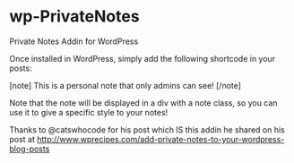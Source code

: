 wp-PrivateNotes
===============

Private Notes Addin for WordPress

Once installed in WordPress, simply add the following shortcode in your posts:

[note]
This is a personal note that only admins can see!
[/note]

Note that the note will be displayed in a div with a note class, so you can use it to give a specific style to your notes!

<div class="note">
</div>

Thanks to @catswhocode for his post which IS this addin he shared on his post at http://www.wprecipes.com/add-private-notes-to-your-wordpress-blog-posts
